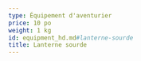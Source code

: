 ```yaml
---
type: Équipement d'aventurier
price: 10 po
weight: 1 kg
id: equipment_hd.md#lanterne-sourde
title: Lanterne sourde
---
```


